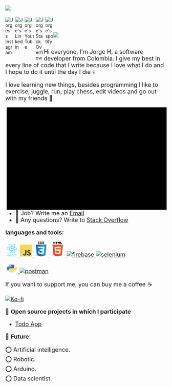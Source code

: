 ### <img src="https://media4.giphy.com/media/iDbDicWr95THaVsuIF/giphy.gif?cid=ecf05e470k0uc0hrsl5l76toj3q5279rqlalzlg0v4uhnrzb&rid=giphy.gif&ct=ts" width="190px">
<a href="https://www.instagram.com/jluiso315/">
  <img align="left" alt="Jorges's Instagram" width="25px" src="https://www.vectorlogo.zone/logos/instagram/instagram-icon.svg" />
</a>
<a href="linkedin.com/in/jorge-huergo-ab5a84235">
  <img style="margin-left:5px" align="left" alt="Jorge's Linkedin" width="25px" src="https://www.vectorlogo.zone/logos/linkedin/linkedin-icon.svg" />
</a>

<a href="https://www.youtube.com/watch?v=n26ZqHhF0SA">
  <img style="margin-left:5px" align="left" alt="Jorge's YoutTube" width="30px" src="https://www.vectorlogo.zone/logos/youtube/youtube-icon.svg" />
</a>

<a href="https://stackoverflow.com/users/15764087/jorge-h?tab=profile">
  <img style="margin-left:5px" align="left" alt="Jorge's Stack Overflow" width="25px" src="https://www.vectorlogo.zone/logos/stackoverflow/stackoverflow-icon.svg" />
</a>

<a href="https://open.spotify.com/playlist/1XEcMGCIw0TUlSSxgWV8zB?si=78e092603f614b96">
  <img style="margin-left:5px" align="left" alt="Jorge's spotify" width="25px" src="https://www.vectorlogo.zone/logos/spotify/spotify-icon.svg" />
</a>





<br />
<br />

![](https://visitor-badge.glitch.me/badge?page_id=Programacion315.Programacion315)

<br />

<paragraph style="font-size:18px">
Hi everyone, I'm Jorge H, a software developer from Colombia. I give my best in every line of code that I write because I love what I do and I hope to do it until the day I die 💀

<br/>

I love learning new things, besides programming I like to exercise, juggle, run, play chess, edit videos and go out with my friends 💊
<paragraph />

<!--Imagen-->
  <img align="right" alt="GIF" src="https://github.com/Programacion315/Programacion315/blob/master/presentacion/jorge.gif?raw=true" width="500" height="320" />
  
- 💼 Job? Write me an [Email]()   
- 💼 Any questions? Write to [Stack Overflow]() 

**languages and tools:**  



<p align="left"> <a href="https://reactjs.org/" target="_blank" rel="noreferrer"> <img src="https://raw.githubusercontent.com/devicons/devicon/master/icons/react/react-original-wordmark.svg" alt="react"  height="40"/> </a> <a href="https://developer.mozilla.org/en-US/docs/Web/JavaScript" target="_blank" rel="noreferrer"> <img src="https://raw.githubusercontent.com/devicons/devicon/master/icons/javascript/javascript-original.svg" alt="javascript"  height="38"/> </a><a href="https://www.w3schools.com/css/" target="_blank" rel="noreferrer"> <img src="https://raw.githubusercontent.com/devicons/devicon/master/icons/css3/css3-original-wordmark.svg" alt="css3"  height="47"/> </a><a href="https://www.w3.org/html/" target="_blank" rel="noreferrer"> <img src="https://raw.githubusercontent.com/devicons/devicon/master/icons/html5/html5-original-wordmark.svg" alt="html5"  height="47"/> </a><a href="https://firebase.google.com/" target="_blank" rel="noreferrer"> <img src="https://www.vectorlogo.zone/logos/firebase/firebase-icon.svg" alt="firebase" height="40"/> </a><a href="https://www.selenium.dev" target="_blank" rel="noreferrer"> <img src="https://raw.githubusercontent.com/detain/svg-logos/780f25886640cef088af994181646db2f6b1a3f8/svg/selenium-logo.svg" alt="selenium" width="40" height="40"/> </a>

<a href="https://www.python.org" target="_blank" rel="noreferrer"> <img src="https://raw.githubusercontent.com/devicons/devicon/master/icons/python/python-original.svg" alt="python" width="40" height="30"/> </a> <a href="https://postman.com" target="_blank" rel="noreferrer"> <img src="https://www.vectorlogo.zone/logos/getpostman/getpostman-icon.svg" alt="postman"  height="30"/> </a>

</p>




<!--END_SECTION:waka-->

If you want to support me, you can buy me a coffee ☕

<a href="https://ko-fi.com/programacion315" target="_blank"><img src="https://az743702.vo.msecnd.net/cdn/kofi3.png?v=0" alt="Ko-fi" width="150" ></a>

🍄 **Open source projects in which I participate**
 - [Todo App](https://github.com/gutierrezgsebastian/todo-app)
 

🚀 **Future:**

⭕  Artificial intelligence.          
⭕  Robotic.          
⭕  Arduino.          
⭕  Data scientist.


  
